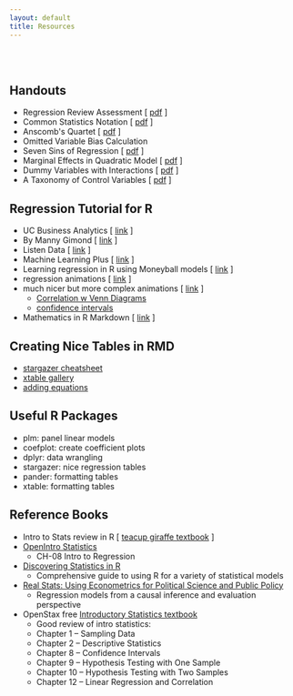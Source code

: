 ```yaml
---
layout: default
title: Resources
---
```


<div class = "uk-container uk-container-small">
  
<br><br>

## Handouts 

* Regression Review Assessment  [ [pdf](https://github.com/DS4PS/cpp-523-spr-2020/raw/master/handouts/Regression-Review-Self-Test.pdf) ]
* Common Statistics Notation [ [pdf](https://github.com/DS4PS/cpp-523-spr-2020/raw/master/handouts/Common-Statistics-Notation.pdf) ] 
* Anscomb's Quartet  [ [pdf](https://github.com/DS4PS/cpp-523-spr-2020/raw/master/handouts/Anscombes-Quartet.pdf) ]
* Omitted Variable Bias Calculation  
* Seven Sins of Regression  [ [pdf](https://github.com/DS4PS/cpp-523-spr-2020/raw/master/handouts/Seven-Sins-of-Regression-Analysis.pdf) ]
* Marginal Effects in Quadratic Model  [ [pdf](https://github.com/DS4PS/cpp-523-spr-2020/raw/master/handouts/Marginal-Effects-in-Quadratic-Regression-Models.pdf) ]
* Dummy Variables with Interactions  [ [pdf](https://github.com/DS4PS/cpp-523-spr-2020/raw/master/handouts/Regression-with-Interaction-Effects.pdf) ]  
* A Taxonomy of Control Variables [ [pdf](https://github.com/DS4PS/cpp-523-spr-2020/raw/master/lectures/taxonomy-of-control-variables.pdf) ]  


## Regression Tutorial for R

* UC Business Analytics [ [link](https://uc-r.github.io/linear_regression) ]
* By Manny Gimond [ [link](http://mgimond.github.io/Stats-in-R/regression.html) ]
* Listen Data [ [link](https://www.listendata.com/2015/09/linear-regression-with-r.html) ]
* Machine Learning Plus [ [link](https://www.machinelearningplus.com/machine-learning/complete-introduction-linear-regression-r/) ]
* Learning regression in R using Moneyball models [ [link](https://towardsdatascience.com/linear-regression-moneyball-part-1-b93b3b9f5b53) ]
* regression animations [ [link](https://github.com/lecy/regression-simulations) ]
* much nicer but more complex animations [ [link](https://rpsychologist.com/archives) ]
  - [Correlation w Venn Diagrams](https://rpsychologist.com/d3/correlation/)
  - [confidence intervals](https://rpsychologist.com/d3/CI/)
* Mathematics in R Markdown [ [link](https://www.calvin.edu/~rpruim/courses/s341/S17/from-class/MathinRmd.html) ]  

## Creating Nice Tables in RMD

* [stargazer cheatsheet](https://www.jakeruss.com/cheatsheets/stargazer/)
* [xtable gallery](https://cran.r-project.org/web/packages/xtable/vignettes/xtableGallery.pdf) 
* [adding equations](https://datalorax.github.io/equatiomatic/)  


## Useful R Packages

* plm: panel linear models 
* coefplot: create coefficient plots 
* dplyr: data wrangling 
* stargazer: nice regression tables 
* pander: formatting tables 
* xtable: formatting tables 


## Reference Books

* Intro to Stats review in R [ [teacup giraffe textbook](https://tinystats.github.io/teacups-giraffes-and-statistics/) ]
* [OpenIntro Statistics](https://github.com/DS4PS/cpp-523-spr-2020/raw/master/pubs/openintro-statistics-sample.pdf)
  - CH-08 Intro to Regression 
* [Discovering Statistics in R](https://www.amazon.com/Discovering-Statistics-Using-Andy-Field/dp/1446200469)
  - Comprehensive guide to using R for a variety of statistical models 
* [Real Stats: Using Econometrics for Political Science and Public Policy](https://www.amazon.com/Real-Stats-Econometrics-Political-Science/dp/0199981949) 
  - Regression models from a causal inference and evaluation perspective
* OpenStax free [Introductory Statistics textbook](https://cnx.org/contents/30189442-6998-4686-ac05-ed152b91b9de) 
  - Good review of intro statistics:
  - Chapter 1 – Sampling Data
  - Chapter 2 – Descriptive Statistics
  - Chapter 8 – Confidence Intervals
  - Chapter 9 – Hypothesis Testing with One Sample
  - Chapter 10 – Hypothesis Testing with Two Samples
  - Chapter 12 – Linear Regression and Correlation

 


</div>
<br><br><br>

